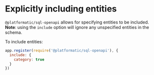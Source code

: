 # Explicitly including entities 

`@platformatic/sql-openapi` allows for specifying entities to be included. **Note**:
using the `include` option will ignore any unspecified entities in the schema.

To include entities:

```javascript
app.register(require('@platformatic/sql-openapi'), {
  include: {
    category: true
  }
})
```
